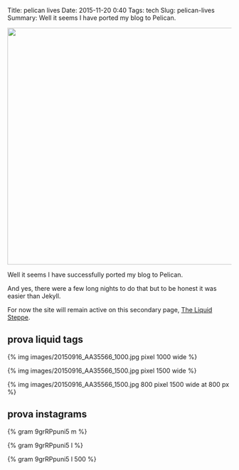 Title: pelican lives
Date: 2015-11-20 0:40
Tags: tech
Slug: pelican-lives
Summary: Well it seems I have ported my blog to Pelican.

<a href="https://www.flickr.com/photos/aadm/18171683444" title="20150605_AA32669"><img src="https://farm1.staticflickr.com/291/18171683444_93edcbaa39_h.jpg" width="800" height="533" alt=""></a>

Well it seems I have successfully ported my blog to Pelican.

And yes, there were a few long nights to do that but to be honest it was easier than Jekyll.

For now the site will remain active on this secondary page, [The Liquid Steppe](http://aadm.github.io/the-liquid-steppe).

## prova liquid tags


{% img images/20150916_AA35566_1000.jpg pixel 1000 wide %}

{% img images/20150916_AA35566_1500.jpg pixel 1500 wide %}

{% img images/20150916_AA35566_1500.jpg 800 pixel 1500 wide at 800 px %}



## prova instagrams      


{% gram 9grRPpuni5 m %}

{% gram 9grRPpuni5 l %}

{% gram 9grRPpuni5 l 500 %}
